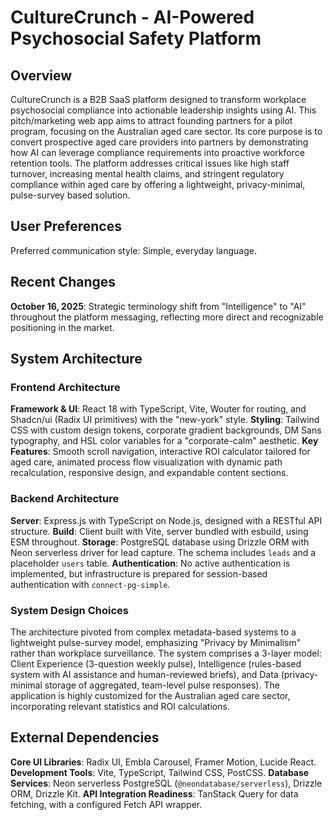 # CultureCrunch - AI-Powered Psychosocial Safety Platform

## Overview

CultureCrunch is a B2B SaaS platform designed to transform workplace psychosocial compliance into actionable leadership insights using AI. This pitch/marketing web app aims to attract founding partners for a pilot program, focusing on the Australian aged care sector. Its core purpose is to convert prospective aged care providers into partners by demonstrating how AI can leverage compliance requirements into proactive workforce retention tools. The platform addresses critical issues like high staff turnover, increasing mental health claims, and stringent regulatory compliance within aged care by offering a lightweight, privacy-minimal, pulse-survey based solution.

## User Preferences

Preferred communication style: Simple, everyday language.

## Recent Changes

**October 16, 2025**: Strategic terminology shift from "Intelligence" to "AI" throughout the platform messaging, reflecting more direct and recognizable positioning in the market.

## System Architecture

### Frontend Architecture

**Framework & UI**: React 18 with TypeScript, Vite, Wouter for routing, and Shadcn/ui (Radix UI primitives) with the "new-york" style.
**Styling**: Tailwind CSS with custom design tokens, corporate gradient backgrounds, DM Sans typography, and HSL color variables for a "corporate-calm" aesthetic.
**Key Features**: Smooth scroll navigation, interactive ROI calculator tailored for aged care, animated process flow visualization with dynamic path recalculation, responsive design, and expandable content sections.

### Backend Architecture

**Server**: Express.js with TypeScript on Node.js, designed with a RESTful API structure.
**Build**: Client built with Vite, server bundled with esbuild, using ESM throughout.
**Storage**: PostgreSQL database using Drizzle ORM with Neon serverless driver for lead capture. The schema includes `leads` and a placeholder `users` table.
**Authentication**: No active authentication is implemented, but infrastructure is prepared for session-based authentication with `connect-pg-simple`.

### System Design Choices

The architecture pivoted from complex metadata-based systems to a lightweight pulse-survey model, emphasizing "Privacy by Minimalism" rather than workplace surveillance. The system comprises a 3-layer model: Client Experience (3-question weekly pulse), Intelligence (rules-based system with AI assistance and human-reviewed briefs), and Data (privacy-minimal storage of aggregated, team-level pulse responses). The application is highly customized for the Australian aged care sector, incorporating relevant statistics and ROI calculations.

## External Dependencies

**Core UI Libraries**: Radix UI, Embla Carousel, Framer Motion, Lucide React.
**Development Tools**: Vite, TypeScript, Tailwind CSS, PostCSS.
**Database Services**: Neon serverless PostgreSQL (`@neondatabase/serverless`), Drizzle ORM, Drizzle Kit.
**API Integration Readiness**: TanStack Query for data fetching, with a configured Fetch API wrapper.